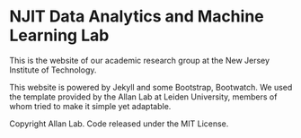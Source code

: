 # NJIT Data Analytics and Machine Learning Lab

This is the website of our academic research group at the New Jersey Institute of Technology.

This website is powered by Jekyll and some Bootstrap, Bootwatch. We used the template provided by the Allan Lab at Leiden University, members of whom tried to make it simple yet adaptable. 


Copyright Allan Lab. Code released under the MIT License.

